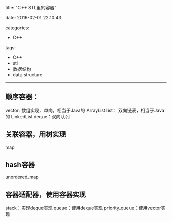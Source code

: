 title: "C++ STL里的容器"

date: 2016-02-01 22:10:43

categories:
- C++

tags:
- C++
- stl
- 数据结构
- data structure

---

## 顺序容器：
vector: 数组实现，单向，相当于Java的 ArrayList
list： 双向链表，相当于Java的 LinkedList
deque：双向队列

<!--more-->

## 关联容器，用树实现
map

## hash容器
unordered_map

## 容器适配器，使用容器实现
stack：实现deque实现
queue：使用deque实现
priority_queue：使用vector实现
